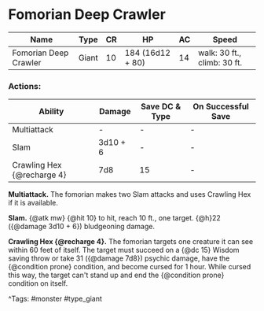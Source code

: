 # Fomorian Deep Crawler

| Name | Type | CR | HP | AC | Speed |
|------|------|----|----|----|-------|
| Fomorian Deep Crawler | Giant | 10 | 184 (16d12 + 80) | 14 | walk: 30 ft., climb: 30 ft. |

### Actions:

| Ability | Damage | Save DC & Type | On Successful Save |
|---------|--------|----------------|--------------------|
| Multiattack | - | - | - |
| Slam | 3d10 + 6 | - | - |
| Crawling Hex {@recharge 4} | 7d8 | 15 | - |


**Multiattack.** The fomorian makes two Slam attacks and uses Crawling Hex if it is available.

**Slam.** {@atk mw} {@hit 10} to hit, reach 10 ft., one target. {@h}22 ({@damage 3d10 + 6}) bludgeoning damage.

**Crawling Hex {@recharge 4}.** The fomorian targets one creature it can see within 60 feet of itself. The target must succeed on a {@dc 15} Wisdom saving throw or take 31 ({@damage 7d8}) psychic damage, have the {@condition prone} condition, and become cursed for 1 hour. While cursed this way, the target can't stand up and end the {@condition prone} condition on itself.

^Tags: #monster #type_giant